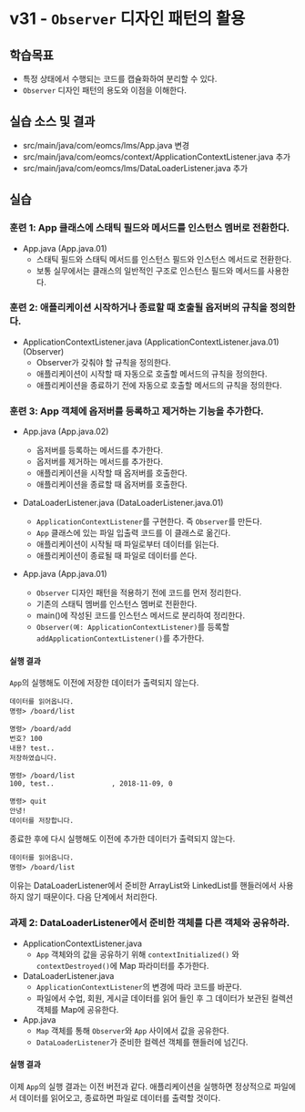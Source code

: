 # v31 - `Observer` 디자인 패턴의 활용

## 학습목표

- 특정 상태에서 수행되는 코드를 캡슐화하여 분리할 수 있다.
- `Observer` 디자인 패턴의 용도와 이점을 이해한다.

## 실습 소스 및 결과

- src/main/java/com/eomcs/lms/App.java 변경
- src/main/java/com/eomcs/context/ApplicationContextListener.java 추가
- src/main/java/com/eomcs/lms/DataLoaderListener.java 추가

## 실습  

### 훈련 1: App 클래스에 스태틱 필드와 메서드를 인스턴스 멤버로 전환한다.

- App.java (App.java.01)
    - 스태틱 필드와 스태틱 메서드를 인스턴스 필드와 인스턴스 메서드로 전환한다.
    - 보통 실무에서는 클래스의 일반적인 구조로 인스턴스 필드와 메서드를 사용한다.

### 훈련 2: 애플리케이션 시작하거나 종료할 때 호출될 옵저버의 규칙을 정의한다.

- ApplicationContextListener.java (ApplicationContextListener.java.01) (Observer)
    - Observer가 갖춰야 할 규칙을 정의한다.
    - 애플리케이션이 시작할 때 자동으로 호출할 메서드의 규칙을 정의한다.
    - 애플리케이션을 종료하기 전에 자동으로 호출할 메서드의 규칙을 정의한다.
    
### 훈련 3: App 객체에 옵저버를 등록하고 제거하는 기능을 추가한다.

- App.java (App.java.02)
    - 옵저버를 등록하는 메서드를 추가한다.
    - 옵저버를 제거하는 메서드를 추가한다.
    - 애플리케이션을 시작할 때 옵저버를 호출한다.
    - 애플리케이션을 종료할 때 옵저버를 호출한다.
    
    
- DataLoaderListener.java (DataLoaderListener.java.01)
    - `ApplicationContextListener`를 구현한다. 즉 `Observer`를 만든다.
    - `App` 클래스에 있는 파일 입출력 코드를 이 클래스로 옮긴다.
    - 애플리케이션이 시작될 때 파일로부터 데이터를 읽는다.
    - 애플리케이션이 종료될 때 파일로 데이터를 쓴다.
- App.java (App.java.01)
    - `Observer` 디자인 패턴을 적용하기 전에 코드를 먼저 정리한다.
    - 기존의 스태틱 멤버를 인스턴스 멤버로 전환한다.
    - main()에 작성된 코드를 인스턴스 메서드로 분리하여 정리한다.
    - `Observer(예: ApplicationContextListener)`를 등록할 `addApplicationContextListener()`를 추가한다.

#### 실행 결과

`App`의 실행해도 이전에 저장한 데이터가 출력되지 않는다.
```
데이터를 읽어옵니다.
명령> /board/list

명령> /board/add
번호? 100
내용? test..
저장하였습니다.

명령> /board/list
100, test..              , 2018-11-09, 0

명령> quit
안녕!
데이터를 저장합니다.
```

종료한 후에 다시 실행해도 이전에 추가한 데이터가 출력되지 않는다.
```
데이터를 읽어옵니다.
명령> /board/list

```

이유는 DataLoaderListener에서 준비한 ArrayList와 LinkedList를 핸들러에서 사용하지 않기 때문이다. 다음 단계에서 처리한다.

### 과제 2: DataLoaderListener에서 준비한 객체를 다른 객체와 공유하라.

- ApplicationContextListener.java
    - `App` 객체와의 값을 공유하기 위해 `contextInitialized()` 와 `contextDestroyed()`에 Map 파라미터를 추가한다.
- DataLoaderListener.java
    - `ApplicationContextListener`의 변경에 따라 코드를 바꾼다.
    - 파일에서 수업, 회원, 게시글 데이터를 읽어 들인 후 그 데이터가 보관된 컬렉션 객체를 Map에 공유한다. 
- App.java
    - `Map` 객체를 통해 `Observer`와 `App` 사이에서 값을 공유한다.
    - `DataLoaderListener`가 준비한 컬렉션 객체를 핸들러에 넘긴다.

#### 실행 결과

이제 `App`의 실행 결과는 이전 버전과 같다. 애플리케이션을 실행하면 정상적으로 파일에서 데이터를 읽어오고, 종료하면 파일로 데이터를 출력할 것이다.

